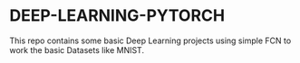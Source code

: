 # DEEP-LEARNING-PYTORCH

This repo contains some basic Deep Learning projects using simple FCN to work the basic Datasets like MNIST.
